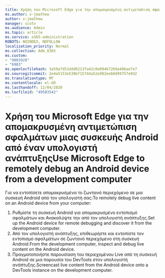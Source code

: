 ```yaml
---
title: Χρήση του Microsoft Edge για την απομακρυσμένη αντιμετώπιση σφαλμάτων μιας συσκευής Android από έναν υπολογιστή ανάπτυξης
ms.author: v-jmathew
author: v-jmathew
manager: scotv
ms.audience: Admin
ms.topic: article
ms.service: o365-administration
ROBOTS: NOINDEX, NOFOLLOW
localization_priority: Normal
ms.collection: Adm_O365
ms.custom:
- "9003928"
- "6983"
ms.openlocfilehash: 3a59a7d51ddd0213fa42c0e094b7269a406ae7e7
ms.sourcegitcommit: 2e4a5153e530bf15744a52e982eeb0d99757e9d2
ms.translationtype: MT
ms.contentlocale: el-GR
ms.lasthandoff: 12/04/2020
ms.locfileid: "49583542"
---
```

# <a name="use-microsoft-edge-to-remotely-debug-an-android-device-from-a-development-computer"></a><span data-ttu-id="e82c4-102">Χρήση του Microsoft Edge για την απομακρυσμένη αντιμετώπιση σφαλμάτων μιας συσκευής Android από έναν υπολογιστή ανάπτυξης</span><span class="sxs-lookup"><span data-stu-id="e82c4-102">Use Microsoft Edge to remotely debug an Android device from a development computer</span></span>

<span data-ttu-id="e82c4-103">Για να εντοπίσετε απομακρυσμένα το ζωντανό περιεχόμενο σε μια συσκευή Android από τον υπολογιστή σας:</span><span class="sxs-lookup"><span data-stu-id="e82c4-103">To remotely debug live content on an Android device from your computer:</span></span>

1. <span data-ttu-id="e82c4-104">Ρυθμίστε τη συσκευή Android για απομακρυσμένο εντοπισμό σφαλμάτων και Ανακαλύψτε την από τον υπολογιστή ανάπτυξης.</span><span class="sxs-lookup"><span data-stu-id="e82c4-104">Set up the Android device for remote debugging and discover it from the development computer.</span></span>
2. <span data-ttu-id="e82c4-105">Από τον υπολογιστή ανάπτυξης, επιθεωρήστε και εντοπίστε τον εντοπισμό σφαλμάτων σε ζωντανό περιεχόμενο στη συσκευή Android.</span><span class="sxs-lookup"><span data-stu-id="e82c4-105">From the development computer, inspect and debug live content on the Android device.</span></span>
3. <span data-ttu-id="e82c4-106">Πραγματοποιήστε παρουσίαση του περιεχομένου Live από τη συσκευή Android σε μια παρουσία του DevTools στον υπολογιστή ανάπτυξης.</span><span class="sxs-lookup"><span data-stu-id="e82c4-106">Screencast live content from the Android device onto a DevTools instance on the development computer.</span></span>
